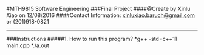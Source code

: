 #MTH9815 Software Engineering
###Final Project
####@Create by Xinlu Xiao on 12/08/2016
####Contact Information: xinluxiao.baruch@gmail.com or (201)918-0821
***
###Instructions
#####1. How to run this program?
*g++ -std=c++11 main.cpp
*./a.out
